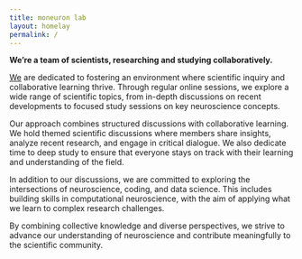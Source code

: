 ```yaml
---
title: moneuron lab
layout: homelay
permalink: /
---
```


**We’re a team of scientists, researching and studying collaboratively.**

[We](https://moneuronlab.github.io/team) are dedicated to fostering an environment where scientific inquiry and collaborative learning thrive. Through regular online sessions, we explore a wide range of scientific topics, from in-depth discussions on recent developments to focused study sessions on key neuroscience concepts.

Our approach combines structured discussions with collaborative learning. We hold themed scientific discussions where members share insights, analyze recent research, and engage in critical dialogue. We also dedicate time to deep study to ensure that everyone stays on track with their learning and understanding of the field.

In addition to our discussions, we are committed to exploring the intersections of neuroscience, coding, and data science. This includes building skills in computational neuroscience, with the aim of applying what we learn to complex research challenges.

By combining collective knowledge and diverse perspectives, we strive to advance our understanding of neuroscience and contribute meaningfully to the scientific community.
